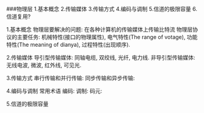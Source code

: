 ###物理层
1.基本概念
2.传输媒体
3.传输方式
4.编码与调制
5.信道的极限容量
6.信道复用?

1.基本概念
物理层要解决的问题: 在各种计算机的传输媒体上传输比特流
物理层协议的主要任务: 机械特性(接口的物理属性), 电气特性(The range of votage), 功能特性(The meaning of dianya), 过程特性(出现顺序).

2.传输媒体
导引型传输媒体: 同轴电缆, 双绞线, 光纤, 电力线.
非导引型传输媒体: 无线电波, 微波, 红外线, 可见光.

3.传输方式
串行传输和并行传输: 
同步传输和异步传输: 

4.编码与调制
常用术语
编码: 
调制: 
码元: 


5.信道的极限容量

